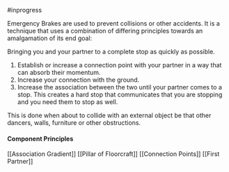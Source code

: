 #inprogress 

Emergency Brakes are used to prevent collisions or other accidents. It is a technique that uses a combination of differing principles towards an amalgamation of its end goal:

Bringing you and your partner to a complete stop as quickly as possible.

1. Establish or increase a connection point with your partner in a way that can absorb their momentum.
2. Increase your connection with the ground.
3. Increase the association between the two until your partner comes to a stop.  This creates a hard stop that communicates that you are stopping and you need them to stop as well.

This is done when about to collide with an external object be that other dancers, walls, furniture or other obstructions.

#### Component Principles
[[Association Gradient]]
[[Pillar of Floorcraft]]
[[Connection Points]]
[[First Partner]]

